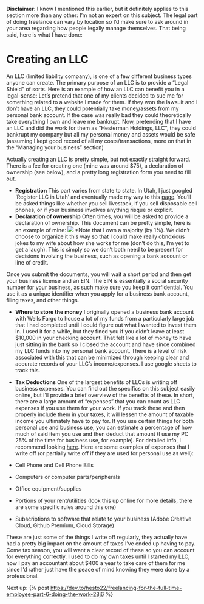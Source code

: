 **Disclaimer**: I know I mentioned this earlier, but it definitely applies to this section more than any other: I’m not an expert on this subject. The legal part of doing freelance can vary by location so I’d make sure to ask around in your area regarding how people legally manage themselves. That being said, here is what I have done:

# Creating an LLC
An LLC (limited liability company), is one of a few different business types anyone can create. The primary purpose of an LLC is to provide a “Legal Shield” of sorts. Here is an example of how an LLC can benefit you in a legal-sense: Let’s pretend that one of my clients decided to sue me for something related to a website I made for them. If they won the lawsuit and I don’t have an LLC, they could potentially take money/assets from my personal bank account. If the case was really bad they could theoretically take everything I own and leave me bankrupt. Now, pretending that I have an LLC and did the work for them as “Hesterman Holdings, LLC”, they could bankrupt my company but all my personal money and assets would be safe (assuming I kept good record of all my costs/transactions, more on that in the “Managing your business” section)

Actually creating an LLC is pretty simple, but not exactly straight forward. There is a fee for creating one (mine was around $75), a declaration of ownership (see below), and a pretty long registration form you need to fill out.

- **Registration**
This part varies from state to state. In Utah, I just googled ‘Register LLC in Utah’ and eventually made my way to this [page](  [https://corporations.utah.gov/business/lc.html). You’ll be asked things like whether you sell livestock, if you sell disposable cell phones, or if your business involves anything risque or explicit.
- **Declaration of ownership**
Often times, you will be asked to provide a declaration of ownership. This document can be pretty simple, here is an example of mine:
![](https://hesto2-public-images.s3-us-west-2.amazonaws.com/ownership.png)
*Note that I own a majority (by 1%). We didn’t choose to organize it this way so that I could make really obnoxious jokes to my wife about how she works for me (don’t do this, I’m yet to get a laugh). This is simply so we don’t both need to be present for decisions involving the business, such as opening a bank account or line of credit.

Once you submit the documents, you will wait a short period and then get your business license and an EIN. The EIN is essentially a social security number for your business, as such make sure you keep it confidential. You use it as a unique identifier when you apply for a business bank account, filing taxes, and other things.

- **Where to store the money**
I originally opened a business bank account with Wells Fargo to house a lot of my funds from a particularly large job that I had completed until I could figure out what I wanted to invest them in. I used it for a while, but they fined you if you didn’t leave at least $10,000 in your checking account. That felt like a lot of money to have just sitting in the bank so I closed the account and have since combined my LLC funds into my personal bank account. There is a level of risk associated with this that can be minimized through keeping clear and accurate records of your LLC’s income/expenses. I use google sheets to track this.

- **Tax Deductions**
One of the largest benefits of LLCs is writing off business expenses. You can find out the specifics on this subject easily online, but I’ll provide a brief overview of the benefits of these. In short, there are a large amount of “expenses” that you can count as LLC expenses if you use them for your work. If you track these and then properly include them in your taxes, it will lessen the amount of taxable income you ultimately have to pay for. If you use certain things for both personal use and business use, you can estimate a percentage of how much of said item you use and then deduct that amount (I use my PC 25% of the time for business use, for example). For detailed info, I recommend looking [here](https://www.irs.gov/businesses/small-businesses-self-employed/deducting-business-expenses). Here are some examples of expenses that I write off (or partially write off if they are used for personal use as well):
- Cell Phone and Cell Phone Bills
- Computers or computer parts/peripherals
- Office equipment/supplies
- Portions of your rent/utilities (look this up online for more details, there are some specific rules around this one)
- Subscriptions to software that relate to your business (Adobe Creative Cloud, Github Premium, Cloud Storage)

These are just some of the things I write off regularly, they actually have had a pretty big impact on the amount of taxes I’ve ended up having to pay. Come tax season, you will want a clear record of these so you can account for everything correctly. I used to do my own taxes until I started my LLC, now I pay an accountant about $400 a year to take care of them for me since I’d rather just have the peace of mind knowing they were done by a professional.

Next up: {% post https://dev.to/hesto22/freelancing-for-the-full-time-employee-part-6-doing-the-work-28j6 %}
